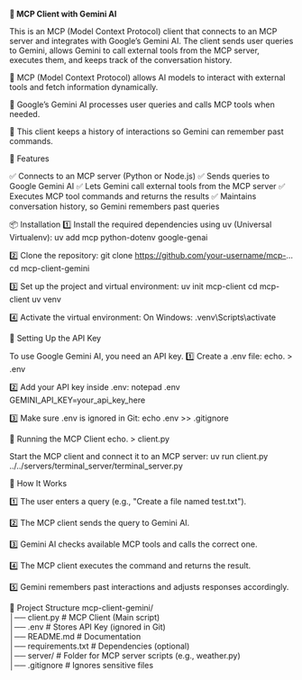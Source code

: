 
**🚀 MCP Client with Gemini AI**

This is an MCP (Model Context Protocol) client that connects to an MCP server and integrates with Google’s Gemini AI.
The client sends user queries to Gemini, allows Gemini to call external tools from the MCP server, executes them, and keeps track of the conversation history.

🔹 MCP (Model Context Protocol) allows AI models to interact with external tools and fetch information dynamically.

🔹 Google’s Gemini AI processes user queries and calls MCP tools when needed.

🔹 This client keeps a history of interactions so Gemini can remember past commands.


📌 Features

✅ Connects to an MCP server (Python or Node.js)
✅ Sends queries to Google Gemini AI
✅ Lets Gemini call external tools from the MCP server
✅ Executes MCP tool commands and returns the results
✅ Maintains conversation history, so Gemini remembers past queries

📦 Installation
1️⃣ Install the required dependencies using uv (Universal Virtualenv):
uv add mcp python-dotenv google-genai

2️⃣ Clone the repository:
git clone https://github.com/your-username/mcp-...
cd mcp-client-gemini

3️⃣ Set up the project and virtual environment:
uv init mcp-client
cd mcp-client
uv venv

4️⃣ Activate the virtual environment:
On Windows:
.venv\Scripts\activate  

🔑 Setting Up the API Key

To use Google Gemini AI, you need an API key.
1️⃣ Create a .env file:
echo. > .env

2️⃣ Add your API key inside .env:
notepad .env
GEMINI_API_KEY=your_api_key_here

3️⃣ Make sure .env is ignored in Git:
echo .env >> .gitignore

🚀 Running the MCP Client
echo. > client.py

Start the MCP client and connect it to an MCP server:
uv run client.py ../../servers/terminal_server/terminal_server.py

🔧 How It Works

1️⃣ The user enters a query (e.g., "Create a file named test.txt").

2️⃣ The MCP client sends the query to Gemini AI.

3️⃣ Gemini AI checks available MCP tools and calls the correct one.

4️⃣ The MCP client executes the command and returns the result.

5️⃣ Gemini remembers past interactions and adjusts responses accordingly.

📁 Project Structure
mcp-client-gemini/  
│── client.py          # MCP Client (Main script)  
│── .env               # Stores API Key (ignored in Git)  
│── README.md          # Documentation  
│── requirements.txt   # Dependencies (optional)  
│── server/            # Folder for MCP server scripts (e.g., weather.py)  
│── .gitignore         # Ignores sensitive files

